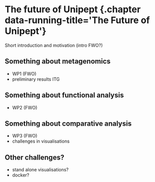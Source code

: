 # The future of Unipept {.chapter data-running-title='The Future of Unipept'}

Short introduction and motivation (intro FWO?)

## Something about metagenomics
* WP1 (FWO)
* preliminary results ITG

## Something about functional analysis
* WP2 (FWO)

## Something about comparative analysis
* WP3 (FWO)
* challenges in visualisations

## Other challenges?
* stand alone visualisations?
* docker?
